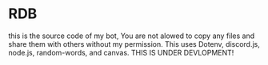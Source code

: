 # RDB
this is the source code of my bot, You are not alowed to copy any files and share them with others without my permission.
This uses Dotenv, discord.js, node.js, random-words, and canvas.
THIS IS UNDER DEVLOPMENT!
